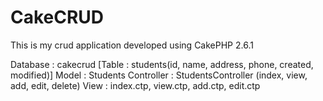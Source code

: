 # CakeCRUD
This is my crud application developed using CakePHP 2.6.1

Database    :   cakecrud [Table : students(id, name, address, phone, created, modified)]
Model       :   Students
Controller  :   StudentsController (index, view, add, edit, delete)
View        :   index.ctp, view.ctp, add.ctp, edit.ctp